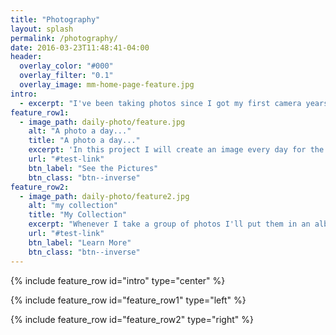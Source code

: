 ```yaml
---
title: "Photography"
layout: splash
permalink: /photography/
date: 2016-03-23T11:48:41-04:00
header:
  overlay_color: "#000"
  overlay_filter: "0.1"
  overlay_image: mm-home-page-feature.jpg
intro:
  - excerpt: "I've been taking photos since I got my first camera years ago, but really got started in 2016 with my first DSLR. Here's what I've got to show for it!"
feature_row1:
  - image_path: daily-photo/feature.jpg
    alt: "A photo a day..."
    title: "A photo a day..."
    excerpt: 'In this project I will create an image every day for the next year and see what comes out of it.'
    url: "#test-link"
    btn_label: "See the Pictures"
    btn_class: "btn--inverse"
feature_row2:
  - image_path: daily-photo/feature2.jpg
    alt: "my collection"
    title: "My Collection"
    excerpt: "Whenever I take a group of photos I'll put them in an album here"
    url: "#test-link"
    btn_label: "Learn More"
    btn_class: "btn--inverse"
---
```


{% include feature_row id="intro" type="center" %}

{% include feature_row id="feature_row1" type="left" %}

{% include feature_row id="feature_row2" type="right" %}
